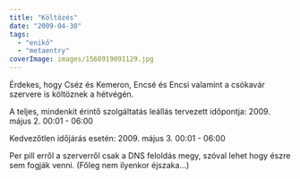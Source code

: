 ```yaml
---
title: "Költözés"
date: "2009-04-30"
tags: 
  - "enikő"
  - "metaentry"
coverImage: images/1560919091129.jpg
---
```


Érdekes, hogy Cséz és Kemeron, Encsé és Encsi valamint a csókavár szervere is költöznek a hétvégén.

A teljes, mindenkit érintő szolgáltatás leállás tervezett időpontja: 2009. május 2. 00:01 - 06:00

Kedvezőtlen időjárás esetén: 2009. május 3. 00:01 - 06:00

Per pill erről a szerverről csak a DNS feloldás megy, szóval lehet hogy észre sem fogják venni. (Főleg nem ilyenkor éjszaka…)
